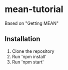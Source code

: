 # mean-tutorial

Based on "Getting MEAN"

## Installation
1. Clone the repository
2. Run 'npm install'
3. Run 'npm start'
